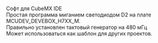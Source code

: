 Софт для CubeMX IDE <br>
Простая программа миганием светодиодом D2 на плате MCUDEV_DEVEBOX_H7XX_M.<br>
Правильно установлен тактовый генератор на 480 мГц<br>
Может использоваться как шаблон для других проектов.
<br>
<br>

